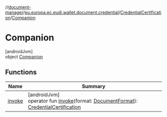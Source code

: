 //[document-manager](../../../../index.md)/[eu.europa.ec.eudi.wallet.document.credential](../../index.md)/[CredentialCertification](../index.md)/[Companion](index.md)

# Companion

[androidJvm]\
object [Companion](index.md)

## Functions

| Name | Summary |
|---|---|
| [invoke](invoke.md) | [androidJvm]<br>operator fun [invoke](invoke.md)(format: [DocumentFormat](../../../eu.europa.ec.eudi.wallet.document.format/-document-format/index.md)): [CredentialCertification](../index.md) |
